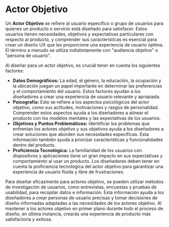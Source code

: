 # Actor Objetivo

Un **Actor Objetivo** se refiere al usuario específico o grupo de usuarios para quienes un producto o servicio está diseñado para satisfacer. Estos usuarios tienen necesidades, objetivos y expectativas particulares con respecto al producto, y comprender sus características es esencial para crear un diseño UX que les proporcione una experiencia de usuario óptima. El término a menudo se utiliza indistintamente con "audiencia objetivo" o "persona de usuario".

Al diseñar para un actor objetivo, es crucial tener en cuenta los siguientes factores:

- **Datos Demográficos:** La edad, el género, la educación, la ocupación y la ubicación juegan un papel importante en determinar las preferencias y el comportamiento del usuario. Estos factores ayudan a los diseñadores a crear una experiencia de usuario relevante y apropiada.
- **Psicografía:** Esto se refiere a los aspectos psicológicos del actor objetivo, como sus actitudes, motivaciones y rasgos de personalidad. Comprender estos aspectos ayuda a los diseñadores a alinear el producto con los modelos mentales y las expectativas de los usuarios.
- **Objetivos y Puntos Problemáticos:** Identificar los problemas que enfrentan los actores objetivo y sus objetivos ayuda a los diseñadores a crear soluciones que aborden sus necesidades específicas. Esta información también ayuda a priorizar características y funcionalidades dentro del producto.
- **Proficiencia Tecnológica:** La familiaridad de los usuarios con dispositivos y aplicaciones tiene un gran impacto en sus expectativas y comportamiento al usar un producto. Los diseñadores deben tener en cuenta la proficiencia tecnológica del actor objetivo para garantizar una experiencia de usuario fluida y libre de frustraciones.

Para diseñar eficazmente para actores objetivo, se pueden utilizar métodos de investigación de usuarios, como entrevistas, encuestas y pruebas de usabilidad, para recopilar datos e información. Esta información ayuda a los diseñadores a crear personas de usuario precisas y tomar decisiones de diseño informadas adaptadas a las necesidades de los actores objetivo. Al mantener a los actores objetivo en primer plano durante todo el proceso de diseño, en última instancia, crearás una experiencia de producto más satisfactoria y exitosa.

